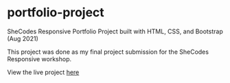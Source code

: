 # portfolio-project
 SheCodes Responsive Portfolio Project built with HTML, CSS, and Bootstrap (Aug 2021)
 
 This project was done as my final project submission for the SheCodes Responsive workshop.
 
 View the live project [here](https://elastic-northcutt-d2a9e0.netlify.app/)
